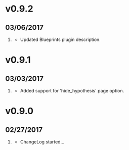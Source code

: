 # v0.9.2
##  03/06/2017

1. [](#improved)
    * Updated Blueprints plugin description.

# v0.9.1
##  03/03/2017

1. [](#new)
    * Added support for 'hide_hypothesis' page option.

# v0.9.0
##  02/27/2017

1. [](#new)
    * ChangeLog started...
